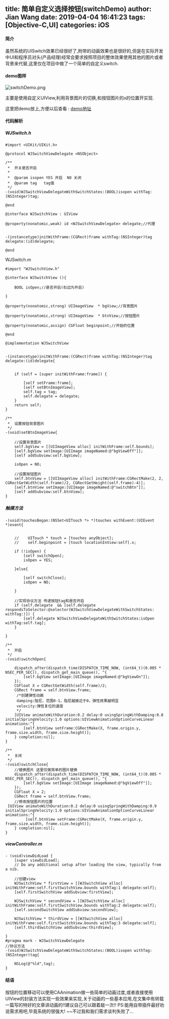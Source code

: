 title: 简单自定义选择按钮(switchDemo)
author: Jian Wang
date: 2019-04-04 16:41:23
tags: [Objective-C,UI]
categories: iOS
---
#### 简介
虽然系统的UISwitch效果已经很好了,附带的动画效果也是很好的,但是在实际开发中UI和程序员对头(产品经理)经常会要求按照项目的整体效果使用其他的图片或者背景来代替,这里仅在项目中做了一个简单的自定义switch.

#### demo图样
![switchDemo.png](http://upload-images.jianshu.io/upload_images/2203462-95c34978f9e5af4e.png?imageMogr2/auto-orient/strip%7CimageView2/2/w/1240)

主要是使用自定义UIView,利用背景图片的切换,和按钮图片的x的位置开实现.

这里把demo放上,方便以后查看 : [demo地址](https://github.com/w467364316/WJSwitchButton.git)

#### 代码解析
##### WJSwitch.h
```
#import <UIKit/UIKit.h>

@protocol WJSwitchViewDelegate <NSObject>

/**
 *  开关是否开启
 *
 *  @param isopen YES 开启  NO 关闭
 *  @param tag   tag值
 */
-(void)WJSwitchViewDelegateWithSwitchStates:(BOOL)isopen withTag:(NSInteger)tag;

@end

@interface WJSwitchView : UIView

@property(nonatomic,weak) id <WJSwitchViewDelegate> delegate;//代理


-(instancetype)initWithFrame:(CGRect)frame withTag:(NSInteger)tag delegate:(id)delegate;

@end
```

WJSwitch.m
```
#import "WJSwitchView.h"

@interface WJSwitchView (){

    BOOL isOpen;//是否开启(右边为开启)

}

@property(nonatomic,strong) UIImageView  * bgView;//背景图片

@property(nonatomic,strong) UIImageView  * btnView;//按钮图片

@property(nonatomic,assign) CGFloat beginpoint;//开始的位置

@end

@implementation WJSwitchView


-(instancetype)initWithFrame:(CGRect)frame withTag:(NSInteger)tag delegate:(id)delegate{

    
    if (self = [super initWithFrame:frame]) {
        
        [self setFrame:frame];
        [self setBtnImageView];
        self.tag = tag;
        self.delegate = delegate;
    }
    return self;
}

/**
 *  设置按钮背景图片
 */
-(void)setBtnImageView{
    
    //设置背景图片
    self.bgView = [[UIImageView alloc] initWithFrame:self.bounds];
    [self.bgView setImage:[UIImage imageNamed:@"bgViewOff"]];
    [self addSubview:self.bgView];
    
    isOpen = NO;
    
    //设置按钮图片
    self.btnView = [[UIImageView alloc] initWithFrame:CGRectMake(2, 2, CGRectGetWidth(self.frame)/2, CGRectGetHeight(self.frame)-4)];
    [self.btnView setImage:[UIImage imageNamed:@"switchBtn"]];
    [self addSubview:self.btnView];
}
```
##### 触摸方法
```
-(void)touchesBegan:(NSSet<UITouch *> *)touches withEvent:(UIEvent *)event{

    
    //    UITouch * touch = [touches anyObject];
    //    self.beginpoint = [touch locationInView:self].x;
    
    if (!isOpen) {
        [self switchOpen];
        isOpen = YES;
  
    }else{
        
        [self switchClose];
        isOpen = NO;
        
    }
    
    //实现协议方法 传递按钮tag和是否开启
    if (self.delegate  && [self.delegate respondsToSelector:@selector(WJSwitchViewDelegateWithSwitchStates: withTag:)]) {
        [self.delegate WJSwitchViewDelegateWithSwitchStates:isOpen withTag:self.tag];
    }
    
}
```
```
/**
 *  开启
 */
-(void)switchOpen{
    
    dispatch_after(dispatch_time(DISPATCH_TIME_NOW, (int64_t)(0.005 * NSEC_PER_SEC)), dispatch_get_main_queue(), ^{
        [self.bgView setImage:[UIImage imageNamed:@"bgViewOn"]];
    });
    CGFloat X = CGRectGetWidth(self.frame)/2;
    CGRect frame = self.btnView.frame;
     /*创建弹性动画
     damping:阻尼，范围0-1，阻尼越接近于0，弹性效果越明显
     velocity:弹性复位的速度
     */
    [UIView animateWithDuration:0.2 delay:0 usingSpringWithDamping:0.8 initialSpringVelocity:1.0 options:UIViewAnimationOptionCurveLinear animations:^{
        [self.btnView setFrame:CGRectMake(X, frame.origin.y, frame.size.width, frame.size.height)];
    } completion:nil];
}

/**
 *  关闭
 */
-(void)switchClose{
    //替换图片 这里仅做简单的图片替换
    dispatch_after(dispatch_time(DISPATCH_TIME_NOW, (int64_t)(0.005 * NSEC_PER_SEC)), dispatch_get_main_queue(), ^{
        [self.bgView setImage:[UIImage imageNamed:@"bgViewOff"]];
    });
    CGFloat X = 2;
    CGRect frame = self.btnView.frame;
    //修改按钮图片的位置
 [UIView animateWithDuration:0.2 delay:0 usingSpringWithDamping:0.9 initialSpringVelocity:1.0 options:UIViewAnimationOptionCurveLinear animations:^{
         [self.btnView setFrame:CGRectMake(X, frame.origin.y, frame.size.width, frame.size.height)];
    } completion:nil];
}
```
##### viewController.m
```
- (void)viewDidLoad {
    [super viewDidLoad];
    // Do any additional setup after loading the view, typically from a nib.
    
    //创建view
    WJSwitchView * firstView = [[WJSwitchView alloc] initWithFrame:self.firstSwitchView.bounds withTag:1 delegate:self];
    [self.firstSwitchView addSubview:firstView];
    
    WJSwitchView * secondView = [[WJSwitchView alloc] initWithFrame:self.firstSwitchView.bounds withTag:2 delegate:self];
    [self.secondSwitchView addSubview:secondView];
    
    WJSwitchView * thirdView = [[WJSwitchView alloc] initWithFrame:self.firstSwitchView.bounds withTag:3 delegate:self];
    [self.thirdSwitchView addSubview:thirdView];
    
}
#pragma mark - WJSwitchViewDelegate
//协议方法
-(void)WJSwitchViewDelegateWithSwitchStates:(BOOL)isopen withTag:(NSInteger)tag{

    NSLog(@"%ld",tag);
}
```
#### 结语
按钮的位置移动可以使用CAAnimation做一些简单的动画过度,或者直接使用UIView的封装方法实现一些效果来实现,关于动画的一些基本应用,在文集中有转载一篇写的特好的文章讲动画的!!建议自己可以跟着敲一次!!
PS:能用自带插件最好劝说需求用吧,毕竟系统的很强大!  ~~不过我和我们需求谈判失败了...